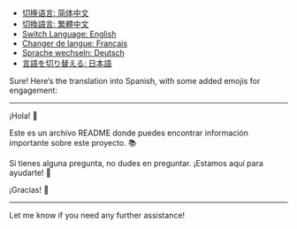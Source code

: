 - [切换语言: 简体中文](/README.md)
- [切換語言: 繁體中文](/README/README_繁体中文.md)
- [Switch Language: English](/README/README_English.md)
- [Changer de langue: Français](/README/README_Français.md)
- [Sprache wechseln: Deutsch](/README/README_Deutsch.md)
- [言語を切り替える: 日本語](/README/README_日本語.md)

Sure! Here’s the translation into Spanish, with some added emojis for engagement:

---

¡Hola! 👋 

Este es un archivo README donde puedes encontrar información importante sobre este proyecto. 📚 

Si tienes alguna pregunta, no dudes en preguntar. ¡Estamos aquí para ayudarte! 🤗

¡Gracias! 🙌

--- 

Let me know if you need any further assistance!